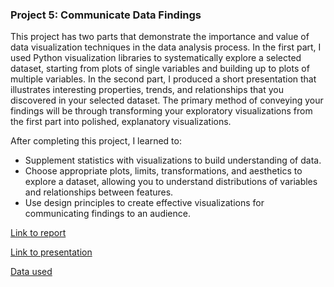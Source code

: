 ### Project 5: Communicate Data Findings
This project has two parts that demonstrate the importance and value of data visualization techniques in the data analysis process. In the first part, I used Python visualization libraries to systematically explore a selected dataset, starting from plots of single variables and building up to plots of multiple variables. In the second part, I produced a short presentation that illustrates interesting properties, trends, and relationships that you discovered in your selected dataset. The primary method of conveying your findings will be through transforming your exploratory visualizations from the first part into polished, explanatory visualizations.

After completing this project, I learned to:
- Supplement statistics with visualizations to build understanding of data.
- Choose appropriate plots, limits, transformations, and aesthetics to explore a dataset, allowing you to understand distributions of variables and relationships between features.
- Use design principles to create effective visualizations for communicating findings to an audience.

[Link to report](https://github.com/NickZward/Nanodegree-Data-Analyst/blob/master/Project%205/exploration.ipynb)

[Link to presentation](https://github.com/NickZward/Nanodegree-Data-Analyst/blob/master/Project%205/slide.ipynb)

[Data used](https://www.fordgobike.com/system-data)

